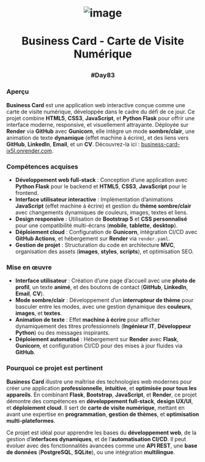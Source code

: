 # <p align="center"> ![image](https://github.com/user-attachments/assets/973b6d5f-7202-4b73-a622-498e2766e50b) </p>


# <p align="center"> Business Card - Carte de Visite Numérique </p>

### <p align="center"> #Day83 </p>

### Aperçu

**Business Card** est une application web interactive conçue comme une carte de visite numérique, développée dans le cadre du défi de ce jour. Ce projet combine **HTML5**, **CSS3**, **JavaScript**, et **Python Flask** pour offrir une interface moderne, responsive, et visuellement attrayante. Déployée sur **Render** via **GitHub** avec **Gunicorn**, elle intègre un mode **sombre/clair**, une animation de texte **dynamique** (effet machine à écrire), et des liens vers **GitHub**, **LinkedIn**, **Email**, et un **CV**. Découvrez-la ici : [business-card-ix5l.onrender.com](https://business-card-ix5l.onrender.com).

### Compétences acquises

- **Développement web full-stack** : Conception d’une application avec **Python Flask** pour le backend et **HTML5**, **CSS3**, **JavaScript** pour le frontend.
- **Interface utilisateur interactive** : Implémentation d’animations **JavaScript** (effet machine à écrire) et gestion du **thème sombre/clair** avec changements dynamiques de couleurs, images, textes et liens.
- **Design responsive** : Utilisation de **Bootstrap 5** et **CSS personnalisé** pour une compatibilité multi-écrans (**mobile**, **tablette**, **desktop**).
- **Déploiement cloud** : Configuration de **Gunicorn**, intégration CI/CD avec **GitHub Actions**, et hébergement sur **Render** via `render.yaml`.
- **Gestion de projet** : Structuration du code en architecture **MVC**, organisation des assets (**images**, **styles**, **scripts**), et optimisation SEO.

### Mise en œuvre

- **Interface utilisateur** : Création d’une page d’accueil avec une **photo de profil**, un texte **animé**, et des boutons de contact (**GitHub**, **LinkedIn**, **Email**, **CV**).
- **Mode sombre/clair** : Développement d’un **interrupteur de thème** pour basculer entre les modes, avec une gestion dynamique des **couleurs**, **images**, et **textes**.
- **Animation de texte** : Effet **machine à écrire** pour afficher dynamiquement des titres professionnels (**Ingénieur IT**, **Développeur Python**) ou des messages inspirants.
- **Déploiement automatisé** : Hébergement sur **Render** avec **Flask**, **Gunicorn**, et configuration CI/CD pour des mises à jour fluides via **GitHub**.

### Pourquoi ce projet est pertinent

**Business Card** illustre une maîtrise des technologies web modernes pour créer une application **professionnelle**, **intuitive**, et **optimisée pour tous les appareils**. En combinant **Flask**, **Bootstrap**, **JavaScript**, et **Render**, ce projet démontre des compétences en **développement full-stack**, **design UX/UI**, et **déploiement cloud**. Il sert de **carte de visite numérique**, mettant en avant une expertise en **programmation**, **gestion de thèmes**, et **optimisation multi-plateformes**.

Ce projet est idéal pour apprendre les bases du **développement web**, de la gestion d’**interfaces dynamiques**, et de l’**automatisation CI/CD**. Il peut évoluer avec des fonctionnalités avancées comme une **API REST**, une **base de données** (**PostgreSQL**, **SQLite**), ou une intégration **multilingue**.

